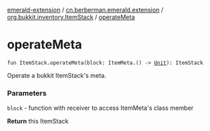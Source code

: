 [emerald-extension](../../index.md) / [cn.berberman.emerald.extension](../index.md) / [org.bukkit.inventory.ItemStack](index.md) / [operateMeta](.)

# operateMeta

`fun ItemStack.operateMeta(block: ItemMeta.() -> `[`Unit`](https://kotlinlang.org/api/latest/jvm/stdlib/kotlin/-unit/index.html)`): ItemStack`

Operate a bukkit ItemStack's meta.

### Parameters

`block` - function with receiver to access ItemMeta's class member

**Return**
this ItemStack

